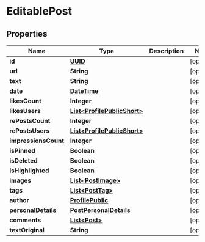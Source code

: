 # EditablePost

## Properties
Name | Type | Description | Notes
------------ | ------------- | ------------- | -------------
**id** | [**UUID**](UUID.md) |  |  [optional]
**url** | **String** |  |  [optional]
**text** | **String** |  |  [optional]
**date** | [**DateTime**](DateTime.md) |  |  [optional]
**likesCount** | **Integer** |  |  [optional]
**likesUsers** | [**List&lt;ProfilePublicShort&gt;**](ProfilePublicShort.md) |  |  [optional]
**rePostsCount** | **Integer** |  |  [optional]
**rePostsUsers** | [**List&lt;ProfilePublicShort&gt;**](ProfilePublicShort.md) |  |  [optional]
**impressionsCount** | **Integer** |  |  [optional]
**isPinned** | **Boolean** |  |  [optional]
**isDeleted** | **Boolean** |  |  [optional]
**isHighlighted** | **Boolean** |  |  [optional]
**images** | [**List&lt;PostImage&gt;**](PostImage.md) |  |  [optional]
**tags** | [**List&lt;PostTag&gt;**](PostTag.md) |  |  [optional]
**author** | [**ProfilePublic**](ProfilePublic.md) |  |  [optional]
**personalDetails** | [**PostPersonalDetails**](PostPersonalDetails.md) |  |  [optional]
**comments** | [**List&lt;Post&gt;**](Post.md) |  |  [optional]
**textOriginal** | **String** |  |  [optional]
